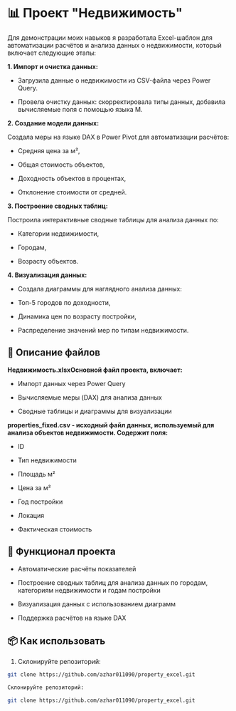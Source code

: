 # 📊 Проект "Недвижимость"

Для демонстрации моих навыков я разработала Excel-шаблон для автоматизации расчётов и анализа данных о недвижимости, который включает следующие этапы:

**1. Импорт и очистка данных:**

- Загрузила данные о недвижимости из CSV-файла через Power Query.

- Провела очистку данных: скорректировала типы данных, добавила вычисляемые поля с помощью языка M.

**2. Создание модели данных:**

Создала меры на языке DAX в Power Pivot для автоматизации расчётов:

- Средняя цена за м²,

- Общая стоимость объектов,

- Доходность объектов в процентах,

- Отклонение стоимости от средней.

**3. Построение сводных таблиц:**

Построила интерактивные сводные таблицы для анализа данных по:

- Категории недвижимости,

- Городам,

- Возрасту объектов.

**4. Визуализация данных:**

- Создала диаграммы для наглядного анализа данных:

- Топ-5 городов по доходности,

- Динамика цен по возрасту постройки,

- Распределение значений мер по типам недвижимости.

## 📄 Описание файлов

**Недвижимость.xlsxОсновной файл проекта, включает:**

- Импорт данных через Power Query

- Вычисляемые меры (DAX) для анализа данных

- Сводные таблицы и диаграммы для визуализации

**properties_fixed.csv - исходный файл данных, используемый для анализа объектов недвижимости. Содержит поля:**

- ID

- Тип недвижимости

- Площадь м²

- Цена за м²

- Год постройки

- Локация

- Фактическая стоимость

## 🚀 Функционал проекта

- Автоматические расчёты показателей

- Построение сводных таблиц для анализа данных по городам, категориям недвижимости и годам постройки

- Визуализация данных с использованием диаграмм

- Поддержка расчётов на языке DAX

## 📦 Как использовать
1. Склонируйте репозиторий:
```bash
git clone https://github.com/azhar011090/property_excel.git

Склонируйте репозиторий:

git clone https://github.com/azhar011090/property_excel.git
